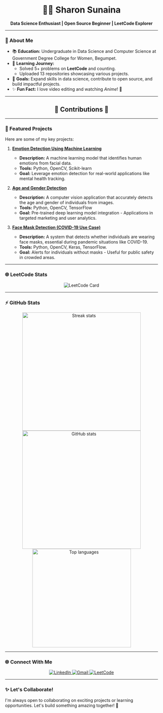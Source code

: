 <div align="center">
  <h1>👩‍💻 Sharon Sunaina</h1>
  <p><b>Data Science Enthusiast | Open Source Beginner | LeetCode Explorer</b></p>
</div>

---

### 🌟 About Me
- 📚 **Education:** Undergraduate in Data Science and Computer Science at Government Degree College for Women, Begumpet.
- 🌱 **Learning Journey:**  
  - Solved 5+ problems on **LeetCode** and counting.  
  - Uploaded 13 repositories showcasing various projects.
- 🎯 **Goals:** Expand skills in data science, contribute to open source, and build impactful projects.  
- ✨ **Fun Fact:** I love video editing and watching *Anime*! 🎥  

---

<div align="center">
  <h2>🌟 Contributions 🌟</h2>
</div>

---

### 🚀 Featured Projects
Here are some of my key projects:

1. **[Emotion Detection Using Machine Learning](https://github.com/Sharonsunaina7/Emotion_Detection)**  
   - **Description:** A machine learning model that identifies human emotions from facial data.  
   - **Tools:** Python, OpenCV, Scikit-learn  
   - **Goal:** Leverage emotion detection for real-world applications like mental health tracking.

2. **[Age and Gender Detection](https://github.com/Sharonsunaina7/Age_Gender_Detection)**  
   - **Description:** A computer vision application that accurately detects the age and gender of individuals from images. 
   - **Tools:** Python, OpenCV, TensorFlow  
   - **Goal:** Pre-trained deep learning model integration - Applications in targeted marketing and user analytics.

3. **[Face Mask Detection (COVID-19 Use Case)](https://github.com/Sharonsunaina7/Face_Mask_Recognition)**  
   - **Description:** A system that detects whether individuals are wearing face masks, essential during pandemic situations like COVID-19.  
   - **Tools:** Python, OpenCV, Keras, TensorFlow. 
   - **Goal:** Alerts for individuals without masks - Useful for public safety in crowded areas.

---

### 🌐 LeetCode Stats
<p align="center">
  <img src="https://leetcard.jacoblin.cool/sharonsunaina710?theme=dark&font=Nunito&ext=heatmap" alt="LeetCode Card" />
</p>

---

### ⚡ GitHub Stats
<div align="center">
  <img width=390 src="https://streak-stats.demolab.com/?user=Sharonsunaina7&count_private=true&theme=react&border_radius=10" alt="Streak stats"/>
  <img width=390 src="https://github-readme-stats.vercel.app/api?username=Sharonsunaina7&show_icons=true&theme=react&rank_icon=github&border_radius=10" alt="GitHub stats"/>
  <img width=325 align="center" src="https://github-readme-stats.vercel.app/api/top-langs/?username=Sharonsunaina7&langs_count=8&layout=compact&theme=react&border_radius=10" alt="Top languages"/>
</div>

---

### 🌐 Connect With Me
<p align="center">
  <a href="https://linkedin.com/in/sharon7103" target="_blank">
    <img src="https://img.shields.io/badge/LinkedIn-blue?style=for-the-badge&logo=linkedin" alt="LinkedIn">
  </a>
  <a href="mailto:sharonsunaina7@gmail.com" target="_blank">
    <img src="https://img.shields.io/badge/Email-D14836?style=for-the-badge&logo=gmail&logoColor=white" alt="Gmail">
  </a>
  <a href="https://leetcode.com/sharonsunaina710" target="_blank">
    <img src="https://img.shields.io/badge/LeetCode-FFA116?style=for-the-badge&logo=leetcode&logoColor=black" alt="LeetCode">
  </a>
</p>


---

### ✨ Let's Collaborate!
I'm always open to collaborating on exciting projects or learning opportunities. Let's build something amazing together! 🚀
